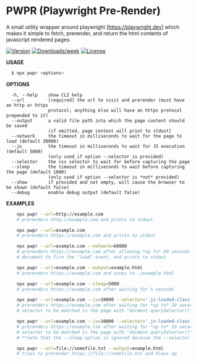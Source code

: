 # PWPR (**P**lay**w**right **P**re-**R**ender)

A small utility wrapper around playwright [https://playwright.dev] which makes it simple
to fetch, prerender, and return the html contents of javascript rendered pages.

[![Version](https://img.shields.io/npm/v/pwpr.svg)](https://npmjs.org/package/pwpr)
[![Downloads/week](https://img.shields.io/npm/dw/pwpr.svg)](https://npmjs.org/package/pwpr)
[![License](https://img.shields.io/npm/l/pwpr.svg)](https://github.com/andrewbrey/pwpr/blob/master/package.json)

**USAGE**
```bash
  $ npx pwpr <options>
```

**OPTIONS**
```
  -h, --help    show CLI help
  --url         [required] the url to visit and prerender (must have an http or https
                protocol; anything else will have an https protocol prepended to it)
  --output      a valid file path into which the page content should be saved
                (if omitted, page content will print to stdout)
  --network     the timeout in milliseconds to wait for the page to load (default 30000)
  --js          the timeout in milliseconds to wait for JS execution (default 5000)
                (only used if option --selector is provided)
  --selector    the css selector to wait for before capturing the page
  --sleep       the timeout in milliseconds to wait before capturing the page (default 1000)
                (only used if option --selector is *not* provided)
  --show        if provided and not empty, will cause the browser to be shown (default false)
  --debug       enable debug output (default false)
```

**EXAMPLES**
```bash
    npx pwpr --url=http://example.com
    # prerenders http://example.com and prints to stdout

    npx pwpr --url=example.com
    # prerenders https://example.com and prints to stdout

    npx pwpr --url=example.com --network=60000
    # prerenders https://example.com after allowing *up to* 60 seconds for the
    # document to fire the "load" event, and prints to stdout

    npx pwpr --url=example.com --output=example.html 
    # prerenders https://example.com and saves to ./example.html

    npx pwpr --url=example.com --sleep=5000
    # prerenders https://example.com after waiting for 5 seconds

    npx pwpr --url=example.com --js=10000 --selector='.js-loaded-class-name'
    # prerenders https://example.com after waiting for *up to* 10 seconds for the specified
    # selector to be matched in the page with "docment.querySelector()" and prints to stdout

    npx pwpr --url=example.com --js=10000 --selector='.js-loaded-class-name' --sleep=10000
    # prerenders https://example.com after waiting for *up to* 10 seconds for the specified
    # selector to be matched in the page with "docment.querySelector()" and prints to stdout
    # **note that the --sleep option is ignored because the --selector option was provided

    npx pwpr --url=file://somefile.txt --output=example.html
    # tries to prerender https://file://somefile.txt and blows up
```